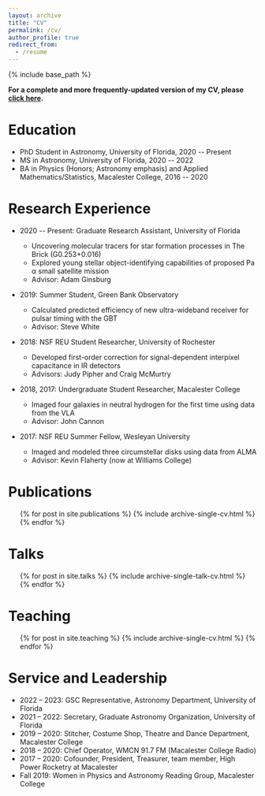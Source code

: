 ```yaml
---
layout: archive
title: "CV"
permalink: /cv/
author_profile: true
redirect_from:
  - /resume
---
```


{% include base_path %}

**For a complete and more frequently-updated version of my CV, please [click here](https://abulatek.github.io/files/abulatek_CV.pdf).**

Education
======
* PhD Student in Astronomy, University of Florida, 2020 -- Present
* MS in Astronomy, University of Florida, 2020 -- 2022
* BA in Physics (Honors; Astronomy emphasis) and Applied Mathematics/Statistics, Macalester College, 2016 -- 2020

Research Experience
======
* 2020 -- Present: Graduate Research Assistant, University of Florida
  * Uncovering molecular tracers for star formation processes in The Brick (G0.253+0.016)
  * Explored young stellar object-identifying capabilities of proposed Pa α small satellite mission
  * Advisor: Adam Ginsburg

* 2019: Summer Student, Green Bank Observatory
  * Calculated predicted efficiency of new ultra-wideband receiver for pulsar timing with the GBT
  * Advisor: Steve White

* 2018: NSF REU Student Researcher, University of Rochester
  * Developed first-order correction for signal-dependent interpixel capacitance in IR detectors
  * Advisors: Judy Pipher and Craig McMurtry

* 2018, 2017: Undergraduate Student Researcher, Macalester College
  * Imaged four galaxies in neutral hydrogen for the first time using data from the VLA
  * Advisor: John Cannon

* 2017: NSF REU Summer Fellow, Wesleyan University
  * Imaged and modeled three circumstellar disks using data from ALMA
  * Advisor: Kevin Flaherty (now at Williams College)

Publications
======
  <ul>{% for post in site.publications %}
    {% include archive-single-cv.html %}
  {% endfor %}</ul>
  
Talks
======
  <ul>{% for post in site.talks %}
    {% include archive-single-talk-cv.html %}
  {% endfor %}</ul>
  
Teaching
======
  <ul>{% for post in site.teaching %}
    {% include archive-single-cv.html %}
  {% endfor %}</ul>
  
Service and Leadership
======
* 2022 – 2023: GSC Representative, Astronomy Department, University of Florida
* 2021 – 2022: Secretary, Graduate Astronomy Organization, University of Florida
* 2019 – 2020: Stitcher, Costume Shop, Theatre and Dance Department, Macalester College
* 2018 – 2020: Chief Operator, WMCN 91.7 FM (Macalester College Radio)
* 2017 – 2020: Cofounder, President, Treasurer, team member, High Power Rocketry at Macalester
* Fall 2019: Women in Physics and Astronomy Reading Group, Macalester College
